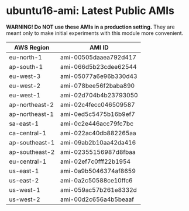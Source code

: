 # ubuntu16-ami: Latest Public AMIs

**WARNING! Do NOT use these AMIs in a production setting.** They are meant only to make
    initial experiments with this module more convenient.

| AWS Region | AMI ID |
| ---------- | ------ |
| eu-north-1 | ami-00505daaea792d417 |
| ap-south-1 | ami-066d5b23cdee62544 |
| eu-west-3 | ami-05077a6e96b330d43 |
| eu-west-2 | ami-078bee56f2baba890 |
| eu-west-1 | ami-02d704b4b23793050 |
| ap-northeast-2 | ami-02c4fecc046509587 |
| ap-northeast-1 | ami-0ed5c5475b16b9ef7 |
| sa-east-1 | ami-0c2e446acc79fc7bc |
| ca-central-1 | ami-022ac40db882265aa |
| ap-southeast-1 | ami-09ab2b10aa42da416 |
| ap-southeast-2 | ami-02355156987d8fbaa |
| eu-central-1 | ami-02ef7c0fff22b1954 |
| us-east-1 | ami-0a9b5046374af8659 |
| us-east-2 | ami-0a2c50588ce10ffc6 |
| us-west-1 | ami-059ac57b261e8332d |
| us-west-2 | ami-00d2c656a4b5beaaf |
